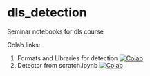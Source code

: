 # dls_detection
Seminar notebooks for dls course

Colab links:
 1. Formats and Libraries for detection [![Colab](https://colab.research.google.com/assets/colab-badge.svg)](https://colab.research.google.com/github/anton-br/dls_detection/blob/main/formats_and_libraries_for_detection.ipynb)
 2. Detector from scratch.ipynb [![Colab](https://colab.research.google.com/assets/colab-badge.svg)](https://colab.research.google.com/github/anton-br/dls_detection/blob/main/detector_from_scratch.ipynb)
